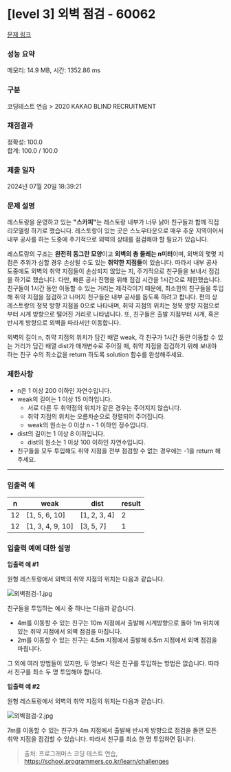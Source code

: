 # [level 3] 외벽 점검 - 60062 

[문제 링크](https://school.programmers.co.kr/learn/courses/30/lessons/60062) 

### 성능 요약

메모리: 14.9 MB, 시간: 1352.86 ms

### 구분

코딩테스트 연습 > 2020 KAKAO BLIND RECRUITMENT

### 채점결과

정확성: 100.0<br/>합계: 100.0 / 100.0

### 제출 일자

2024년 07월 20일 18:39:21

### 문제 설명

<p>레스토랑을 운영하고 있는 <strong>"스카피"</strong>는 레스토랑 내부가 너무 낡아 친구들과 함께 직접 리모델링 하기로 했습니다. 레스토랑이 있는 곳은 스노우타운으로 매우 추운 지역이어서 내부 공사를 하는 도중에 주기적으로 외벽의 상태를 점검해야 할 필요가 있습니다.</p>

<p>레스토랑의 구조는 <strong>완전히 동그란 모양</strong>이고 <strong>외벽의 총 둘레는 n미터</strong>이며, 외벽의 몇몇 지점은 추위가 심할 경우 손상될  수도 있는 <strong>취약한 지점들</strong>이 있습니다. 따라서 내부 공사 도중에도 외벽의 취약 지점들이 손상되지 않았는 지, 주기적으로 친구들을 보내서 점검을 하기로 했습니다. 다만, 빠른 공사 진행을 위해 점검 시간을 1시간으로 제한했습니다. 친구들이 1시간 동안 이동할 수 있는 거리는 제각각이기 때문에, 최소한의 친구들을 투입해 취약 지점을 점검하고 나머지 친구들은 내부 공사를 돕도록 하려고 합니다. 편의 상 레스토랑의 정북 방향 지점을 0으로 나타내며, 취약 지점의 위치는 정북 방향 지점으로부터 시계 방향으로 떨어진 거리로 나타냅니다. 또, 친구들은 출발 지점부터 시계, 혹은 반시계 방향으로 외벽을 따라서만 이동합니다.</p>

<p>외벽의 길이 n, 취약 지점의 위치가 담긴 배열 weak, 각 친구가 1시간 동안 이동할 수 있는 거리가 담긴 배열 dist가 매개변수로 주어질 때, 취약 지점을 점검하기 위해 보내야 하는 친구 수의 최소값을 return 하도록 solution 함수를 완성해주세요.</p>

<h3>제한사항</h3>

<ul>
<li>n은 1 이상 200 이하인 자연수입니다.</li>
<li>weak의 길이는 1 이상 15 이하입니다.

<ul>
<li>서로 다른 두 취약점의 위치가 같은 경우는 주어지지 않습니다.</li>
<li>취약 지점의 위치는 오름차순으로 정렬되어 주어집니다.</li>
<li>weak의 원소는 0 이상 n - 1 이하인 정수입니다.</li>
</ul></li>
<li>dist의 길이는 1 이상 8 이하입니다.

<ul>
<li>dist의 원소는 1 이상 100 이하인 자연수입니다.</li>
</ul></li>
<li>친구들을 모두 투입해도 취약 지점을 전부 점검할 수 없는 경우에는 -1을 return 해주세요.</li>
</ul>

<hr>

<h3>입출력 예</h3>
<table class="table">
        <thead><tr>
<th>n</th>
<th>weak</th>
<th>dist</th>
<th>result</th>
</tr>
</thead>
        <tbody><tr>
<td>12</td>
<td>[1, 5, 6, 10]</td>
<td>[1, 2, 3, 4]</td>
<td>2</td>
</tr>
<tr>
<td>12</td>
<td>[1, 3, 4, 9, 10]</td>
<td>[3, 5, 7]</td>
<td>1</td>
</tr>
</tbody>
      </table>
<h3>입출력 예에 대한 설명</h3>

<p><strong>입출력 예 #1</strong></p>

<p>원형 레스토랑에서 외벽의 취약 지점의 위치는 다음과 같습니다.</p>

<p><img src="https://grepp-programmers.s3.amazonaws.com/files/production/61de504978/1c8394ec-05e0-4b7b-a0ff-3ff9ae0cec28.jpg" title="" alt="외벽점검-1.jpg"></p>

<p>친구들을 투입하는 예시 중 하나는 다음과 같습니다.</p>

<ul>
<li>4m를 이동할 수 있는 친구는 10m 지점에서 출발해 시계방향으로 돌아 1m 위치에 있는 취약 지점에서 외벽 점검을 마칩니다.</li>
<li>2m를 이동할 수 있는 친구는 4.5m 지점에서 출발해 6.5m 지점에서 외벽 점검을 마칩니다.</li>
</ul>

<p>그 외에 여러 방법들이 있지만, 두 명보다 적은  친구를 투입하는 방법은 없습니다. 따라서 친구를 최소 두 명 투입해야 합니다.</p>

<p><strong>입출력 예 #2</strong></p>

<p>원형 레스토랑에서 외벽의 취약 지점의 위치는 다음과 같습니다.</p>

<p><img src="https://grepp-programmers.s3.amazonaws.com/files/production/3669c9b3d6/00e8eeb4-f3ec-4c18-96fb-a3b17aaf1812.jpg" title="" alt="외벽점검-2.jpg"></p>

<p>7m를 이동할 수 있는 친구가 4m 지점에서 출발해 반시계 방향으로 점검을 돌면 모든 취약 지점을 점검할 수 있습니다. 따라서 친구를 최소 한 명 투입하면 됩니다.</p>


> 출처: 프로그래머스 코딩 테스트 연습, https://school.programmers.co.kr/learn/challenges